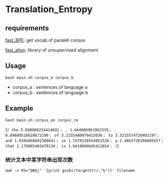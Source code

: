 # Translation_Entropy
## requirements
[fast_BPE](https://github.com/glample/fastBPE): get vocab of paralell corpus

[fast_align](https://github.com/clab/fast_align): library of unsupervised alignment

## Usage
`bash main.sh corpus_a corpus_b`
- corpus_a : sentences of language a
- corpus_b : sentences of language b
## Example

`bash main.sh corpus_en corpus_ro`

(```)
the 5.698906254414691；
, 1.444006961962339；
. 0.09609516628672199；
of 3.2255480079422636；
to 3.5215574728482197；
and 1.0304466601300641；
in 1.7478318554051528；
a 2.4863726398605657；
that 2.176085465470134；
is 1.9418089845412654；
(```)
### 统计文本中某字符串出现次数
`awk -v RS="@#$j" '{print gsub(/targetStr/,"&")}' filename`

